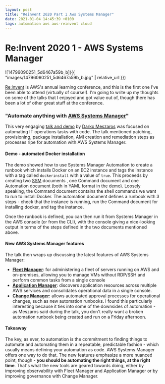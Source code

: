 ```yaml
---
layout: post
title: "Reinvent 2020 Part 1 Aws Systems Manager"
date: 2021-01-04 14:45:39 +0100
tags: automation aws aws-reinvent cloud
---
```


# Re:Invent 2020 1 - AWS Systems Manager

![14796090251_5d6467a59b_b]({{ "images/14796090251_5d6467a59b_b.jpg" | relative_url }})

[Re:Invent](https://reinvent.awsevents.com/) is AWS's annual learning conference, and this is the first one I've been able to attend (virtually of course!). I'm going to write up my thoughts on some of the talks that I enjoyed and got value out of, though there has been a lot of other great stuff at the conference.

### "**Automate anything with [AWS Systems Manager](https://docs.aws.amazon.com/systems-manager/index.html)**"

This very engaging [talk and demo](https://virtual.awsevents.com/media/1_icyx69i0) by [Darko Meszaros](https://aws.amazon.com/developer/community/evangelists/darko-meszaros/) was focused on automating IT operations tasks with code. The talk mentioned patching, provisioning, package installation, AMI creation and remediation steps as processes ripe for automation with AWS Systems Manager.

#### Demo - automated Docker installation

The demo showed how to use Systems Manager Automation to create a runbook which installs Docker on an EC2 instance and tags the instance with a tag called `dockerinstall` with a value of `true`. This proceeds by creating two [SSM](https://docs.aws.amazon.com/systems-manager/latest/userguide/sysman-ssm-docs.html) documents , one Command document and one Automation document (both in YAML format in the demo). Loosely speaking, the Command document contains the shell commands we want to run to install Docker. The automation document defines a runbook with 3 steps - check that the instance is running, run the Command document for installing docker, and tag the instance.

Once the runbook is defined, you can then run it from Systems Manager in the AWS console (or from the CLI), with the console giving a nice-looking output in terms of the steps defined in the two documents mentioned above.

#### New AWS Systems Manager features

The talk then wraps up discussing the latest features of AWS Systems Manager:

*   **[Fleet Manager](https://aws.amazon.com/blogs/aws/new-aws-systems-manager-fleet-manager/)**: for administering a fleet of servers running on AWS and on-premises, allowing you to manage VMs without RDP/SSH and perform common tasks from a single console
*   [**Application Manager**](https://docs.aws.amazon.com/systems-manager/latest/userguide/application-manager.html): discovers application resources across multiple AWS services and consolidates operational data in a single console.
*   **[Change Manager](https://docs.aws.amazon.com/systems-manager/latest/userguide/change-manager.html):** allows automated approval processes for operational changes, such as new automation runbooks. I found this particularly interesting because it ties into some of the downsides of automation - as Meszaros said during the talk, you don't really want a broken automation runbook being created and run on a Friday afternoon.

#### Takeaway

The key, as ever, to automation is the commitment to finding things to automate and automating them in a repeatable, predictable fashion - which usually means defining your automation as code. AWS Systems Manager offers one way to do that. The new features emphasize a more nuanced point, though - **you should be automating the right things, at the right time**. That's what the new tools are geared towards doing, either by improving observability with Fleet Manager and Application Manager or by improving governance with Change Manager.
